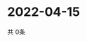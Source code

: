 # 2022-04-15
  共 0条

  <!-- BEGIN -->
  <!-- 最后更新时间Fri Apr 15 2022 12:10:19 GMT+0000 (Coordinated Universal Time) -->
  
  <!-- END -->
  
  